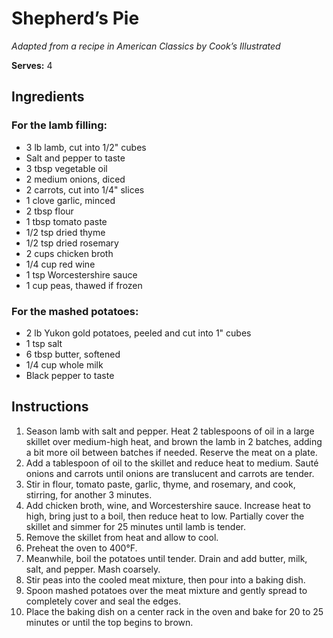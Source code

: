 # Shepherd’s Pie
_Adapted from a recipe in American Classics by Cook’s Illustrated_

**Serves:** 4

## Ingredients

### For the lamb filling:
- 3 lb lamb, cut into 1/2" cubes
- Salt and pepper to taste
- 3 tbsp vegetable oil
- 2 medium onions, diced
- 2 carrots, cut into 1/4" slices
- 1 clove garlic, minced
- 2 tbsp flour
- 1 tbsp tomato paste
- 1/2 tsp dried thyme
- 1/2 tsp dried rosemary
- 2 cups chicken broth
- 1/4 cup red wine
- 1 tsp Worcestershire sauce
- 1 cup peas, thawed if frozen

### For the mashed potatoes:
- 2 lb Yukon gold potatoes, peeled and cut into 1" cubes
- 1 tsp salt
- 6 tbsp butter, softened
- 1/4 cup whole milk
- Black pepper to taste

## Instructions

1. Season lamb with salt and pepper. Heat 2 tablespoons of oil in a large skillet over medium-high heat, and brown the lamb in 2 batches, adding a bit more oil between batches if needed. Reserve the meat on a plate.
2. Add a tablespoon of oil to the skillet and reduce heat to medium. Sauté onions and carrots until onions are translucent and carrots are tender.
3. Stir in flour, tomato paste, garlic, thyme, and rosemary, and cook, stirring, for another 3 minutes.
4. Add chicken broth, wine, and Worcestershire sauce. Increase heat to high, bring just to a boil, then reduce heat to low. Partially cover the skillet and simmer for 25 minutes until lamb is tender.
5. Remove the skillet from heat and allow to cool.
6. Preheat the oven to 400°F.
7. Meanwhile, boil the potatoes until tender. Drain and add butter, milk, salt, and pepper. Mash coarsely.
8. Stir peas into the cooled meat mixture, then pour into a baking dish.
9. Spoon mashed potatoes over the meat mixture and gently spread to completely cover and seal the edges.
10. Place the baking dish on a center rack in the oven and bake for 20 to 25 minutes or until the top begins to brown.